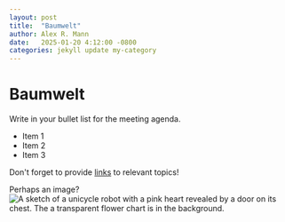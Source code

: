 ```yaml
---
layout: post
title:  "Baumwelt"
author: Alex R. Mann
date:   2025-01-20 4:12:00 -0800
categories: jekyll update my-category
---
```

# Baumwelt
Write in your bullet list for the meeting agenda.
- Item 1
- Item 2
- Item 3

Don't forget to provide [links][link] to relevant topics!

Perhaps an image?
![A sketch of a unicycle robot with a pink heart revealed by a door on its chest. The a transparent flower chart is in the background.](images/steam_pfp.jpg)

[google]: https://www.google.com
[link]: https://www.alexrmann.com